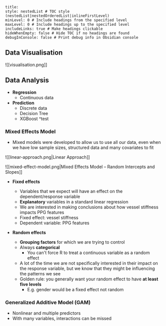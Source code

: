 ```table-of-contents
title: 
style: nestedList # TOC style (nestedList|nestedOrderedList|inlineFirstLevel)
minLevel: 0 # Include headings from the specified level
maxLevel: 0 # Include headings up to the specified level
includeLinks: true # Make headings clickable
hideWhenEmpty: false # Hide TOC if no headings are found
debugInConsole: false # Print debug info in Obsidian console
```

## Data Visualisation

![[visualisation.png]]

## Data Analysis
- **Regression**
  - Continuous data
- **Prediction**
  - Discrete data
  - Decision Tree
  - XGBoost
^test

### Mixed Effects Model
- Mixed models were developed to allow us to use all our data, even when we have low sample sizes, structured data and many covariates to fit


![[linear-approach.png|Linear Approach]]

![[mixed-effect-model.png|Mixed Effects Model – Random Intercepts and Slopes]]

- **Fixed effects**
	- Variables that we expect will have an effect on the dependent/response variable
	- **Explanatory** variables in a standard linear regression
	- We are interested in making conclusions about how vessel stiffness impacts PPG features
	- Fixed effect: vessel stiffness
	- Dependent variable: PPG features

- **Random effects**
	- **Grouping factors** for which we are trying to control
	- Always **categorical**
		- You can't force R to treat a continuous variable as a random effect
	- A lot of the time we are not specifically interested in their impact on the response variable, but we know that they might be influencing the patterns we see
	- Golden rule: you generally want your random effect to have **at least five levels**
		- E.g. gender would be a fixed effect not random

### Generalized Additive Model (GAM)
- Nonlinear and multiple predictors
- With many variables, interactions can be missed